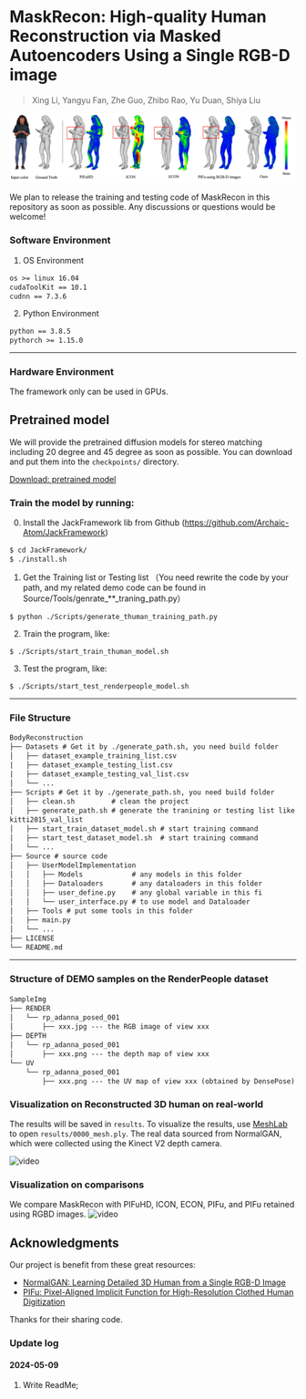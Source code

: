 
# MaskRecon: High-quality Human Reconstruction via Masked Autoencoders Using a Single RGB-D image
> Xing Li, Yangyu Fan, Zhe Guo, Zhibo Rao, Yu Duan, Shiya Liu

![image](assets/teaser.png)

We plan to release the training and testing code of MaskRecon in this repository as soon as possible.  Any discussions or questions would be welcome!



### Software Environment
1. OS Environment
```
os >= linux 16.04
cudaToolKit == 10.1
cudnn == 7.3.6
```

2. Python Environment 
```
python == 3.8.5
pythorch >= 1.15.0
```
---
### Hardware Environment
The framework only can be used in GPUs.

## Pretrained model

We will provide the pretrained diffusion models for stereo matching including 20 degree and 45 degree as soon as possible. You can download and put them into the `checkpoints/` directory.

[Download: pretrained model](https://pan.quark.cn/s/6e487d04be2e)

### Train the model by running:
0. Install the JackFramework lib from Github (https://github.com/Archaic-Atom/JackFramework)
```
$ cd JackFramework/
$ ./install.sh
```

1. Get the Training list or Testing list （You need rewrite the code by your path, and my related demo code can be found in Source/Tools/genrate_**_traning_path.py）
```
$ python ./Scripts/generate_thuman_training_path.py
```

2. Train the program, like:
```
$ ./Scripts/start_train_thuman_model.sh
```

3. Test the program, like:
```
$ ./Scripts/start_test_renderpeople_model.sh
```

---
### File Structure
```
BodyReconstruction
├── Datasets # Get it by ./generate_path.sh, you need build folder
│   ├── dataset_example_training_list.csv
|   ├── dataset_example_testing_list.csv
|   ├── dataset_example_testing_val_list.csv
│   └── ...
├── Scripts # Get it by ./generate_path.sh, you need build folder
│   ├── clean.sh         # clean the project
│   ├── generate_path.sh # generate the tranining or testing list like kitti2015_val_list
│   ├── start_train_dataset_model.sh # start training command
│   ├── start_test_dataset_model.sh  # start training command
│   └── ...
├── Source # source code
│   ├── UserModelImplementation
│   │   ├── Models            # any models in this folder
│   │   ├── Dataloaders       # any dataloaders in this folder
│   │   ├── user_define.py    # any global variable in this fi
│   │   └── user_interface.py # to use model and Dataloader
│   ├── Tools # put some tools in this folder
│   ├── main.py
│   └── ...
├── LICENSE
└── README.md
```

---
### Structure of DEMO samples on the RenderPeople dataset
```
SampleImg
├── RENDER
│   └── rp_adanna_posed_001
│       ├── xxx.jpg --- the RGB image of view xxx 
├── DEPTH
│   └── rp_adanna_posed_001
│       ├── xxx.png --- the depth map of view xxx 
└── UV
    └── rp_adanna_posed_001
        ├── xxx.png --- the UV map of view xxx (obtained by DensePose)
```
### Visualization on Reconstructed 3D human on real-world
The results will be saved in `results`. To visualize the results, use [MeshLab]() to open `results/0000_mesh.ply`. The real data sourced from NormalGAN, which were collected using the Kinect V2 depth camera.

![video](assets/video_real_demo.gif)

### Visualization on comparisons
We compare MaskRecon with PIFuHD, ICON, ECON, PIFu, and PIFu retained using RGBD images.
![video](assets/video_comparison.gif)

## Acknowledgments

Our project is benefit from these great resources:

- [NormalGAN: Learning Detailed 3D Human from a Single RGB-D Image](https://github.com/LizhenWangT/NormalGAN)
- [PIFu: Pixel-Aligned Implicit Function for High-Resolution Clothed Human Digitization](https://github.com/shunsukesaito/PIFu)

Thanks for their sharing code.

### Update log
#### 2024-05-09
1. Write ReadMe;

 
